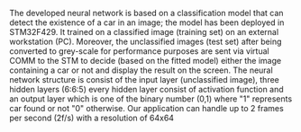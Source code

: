 The developed neural network is based on a classification model that can detect the existence of a car in an image; the model has been deployed in STM32F429. It trained on a classified image (training set) on an external workstation (PC). Moreover, the unclassified images (test set) after being converted to grey-scale for performance purposes are sent via virtual COMM to the STM to decide (based on the fitted model) either the image containing a car or not and display the result on the screen. The neural network structure is consist of the input layer (unclassified image), three hidden layers (6:6:5) every hidden layer consist of activation function and an output layer which is one of the binary number (0,1) where "1" represents car found or not "0" otherwise. Our application can handle up to 2 frames per second (2f/s) with a resolution of 64x64

